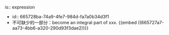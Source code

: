 is:: expression

- id:: 665728ba-74a9-4fe7-984d-fa7a0b34d3f1
- 不可缺少的一部分：become an integral part of xxx. {{embed ((665727a7-aa73-4bb6-a320-290d93f3dae2))}}